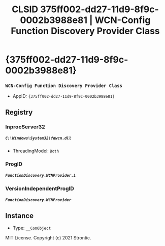 ﻿---
title: "CLSID 375ff002-dd27-11d9-8f9c-0002b3988e81 | WCN-Config Function Discovery Provider Class"
excerpt: What is COM-Object CLSID 375ff002-dd27-11d9-8f9c-0002b3988e81?
---

# {375ff002-dd27-11d9-8f9c-0002b3988e81}

### `WCN-Config Function Discovery Provider Class`
* AppID: `{375ff002-dd27-11d9-8f9c-0002b3988e81}`

## Registry


### InprocServer32

##### `C:\Windows\System32\fdwcn.dll`
* ThreadingModel: `Both`

### ProgID

##### `FunctionDiscovery.WCNProvider.1`

### VersionIndependentProgID

##### `FunctionDiscovery.WCNProvider`

## Instance

* Type: `__ComObject`

MIT License. Copyright (c) 2021 Strontic.


